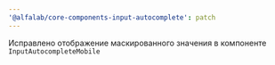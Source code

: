 ```yaml
---
'@alfalab/core-components-input-autocomplete': patch
---
```


Исправлено отображение маскированного значения в компоненте `InputAutocompleteMobile`
